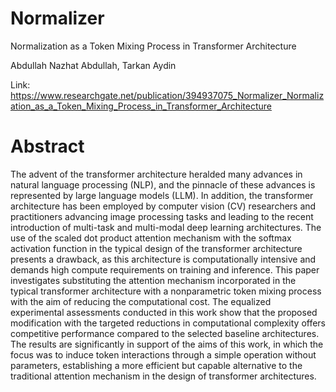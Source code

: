 # Normalizer

Normalization as a Token Mixing Process in Transformer Architecture

Abdullah Nazhat Abdullah, Tarkan Aydin

Link: https://www.researchgate.net/publication/394937075_Normalizer_Normalization_as_a_Token_Mixing_Process_in_Transformer_Architecture

# Abstract

The advent of the transformer architecture heralded many advances in natural language processing (NLP), and the pinnacle of these advances is represented by large language models (LLM). In addition, the transformer architecture has been employed by computer vision (CV) researchers and practitioners advancing image processing tasks and leading to the recent introduction of multi-task and multi-modal deep learning architectures. The use of the scaled dot product attention mechanism with the softmax activation function in the typical design of the transformer architecture presents a drawback, as this architecture is computationally intensive and demands high compute requirements on training and inference. This paper investigates substituting the attention mechanism incorporated in the typical transformer architecture with a nonparametric token mixing process with the aim of reducing the computational cost. The equalized experimental assessments conducted in this work show that the proposed modification with the targeted reductions in computational complexity offers competitive performance compared to the selected baseline architectures. The results are significantly in support of the aims of this work, in which the focus was to induce token interactions through a simple operation without parameters, establishing a more efficient but capable alternative to the traditional attention mechanism in the design of transformer architectures.







